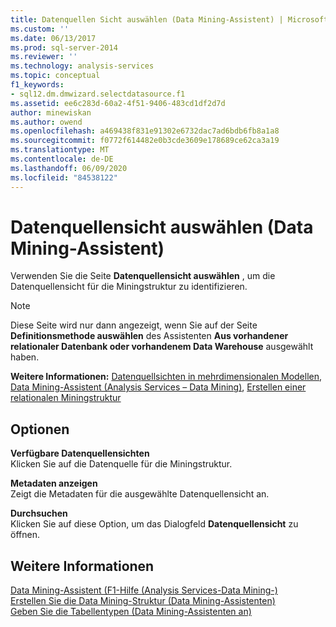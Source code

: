 ```yaml
---
title: Datenquellen Sicht auswählen (Data Mining-Assistent) | Microsoft-Dokumentation
ms.custom: ''
ms.date: 06/13/2017
ms.prod: sql-server-2014
ms.reviewer: ''
ms.technology: analysis-services
ms.topic: conceptual
f1_keywords:
- sql12.dm.dmwizard.selectdatasource.f1
ms.assetid: ee6c283d-60a2-4f51-9406-483cd1df2d7d
author: minewiskan
ms.author: owend
ms.openlocfilehash: a469438f831e91302e6732dac7ad6bdb6fb8a1a8
ms.sourcegitcommit: f0772f614482e0b3cde3609e178689ce62ca3a19
ms.translationtype: MT
ms.contentlocale: de-DE
ms.lasthandoff: 06/09/2020
ms.locfileid: "84538122"
---
```

# <a name="select-data-source-view-data-mining-wizard"></a>Datenquellensicht auswählen (Data Mining-Assistent)
  Verwenden Sie die Seite **Datenquellensicht auswählen** , um die Datenquellensicht für die Miningstruktur zu identifizieren.  
  
> [!NOTE]  
>   Diese Seite wird nur dann angezeigt, wenn Sie auf der Seite **Definitionsmethode auswählen** des Assistenten **Aus vorhandener relationaler Datenbank oder vorhandenem Data Warehouse** ausgewählt haben.  
  
 **Weitere Informationen:** [Datenquellsichten in mehrdimensionalen Modellen](multidimensional-models/data-source-views-in-multidimensional-models.md), [Data Mining-Assistent &#40;Analysis Services – Data Mining&#41;](data-mining/data-mining-wizard-analysis-services-data-mining.md), [Erstellen einer relationalen Miningstruktur](data-mining/create-a-relational-mining-structure.md)  
  
## <a name="options"></a>Optionen  
 **Verfügbare Datenquellensichten**  
 Klicken Sie auf die Datenquelle für die Miningstruktur.  
  
 **Metadaten anzeigen**  
 Zeigt die Metadaten für die ausgewählte Datenquellensicht an.  
  
 **Durchsuchen**  
 Klicken Sie auf diese Option, um das Dialogfeld **Datenquellensicht** zu öffnen.  
  
## <a name="see-also"></a>Weitere Informationen  
 [Data Mining-Assistent (F1-Hilfe &#40;Analysis Services-Data Mining-&#41;](data-mining-wizard-f1-help-analysis-services-data-mining.md)   
 [Erstellen Sie die Data Mining-Struktur &#40;Data Mining-Assistenten&#41;](create-the-data-mining-structure-data-mining-wizard.md)   
 [Geben Sie die Tabellentypen &#40;Data Mining-Assistenten an&#41;](specify-table-types-data-mining-wizard.md)  
  
  

